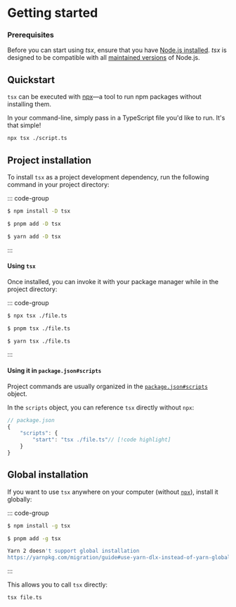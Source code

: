 # Getting started

### Prerequisites

Before you can start using _tsx_, ensure that you have [Node.js installed](https://nodejs.org/en/download/). _tsx_ is designed to be compatible with all [maintained versions](https://endoflife.date/nodejs) of Node.js.

## Quickstart

`tsx` can be executed with [npx](https://docs.npmjs.com/cli/v8/commands/npx)—a tool to run npm packages without installing them.

In your command-line, simply pass in a TypeScript file you'd like to run. It's that simple!

```sh
npx tsx ./script.ts
```

## Project installation

To install `tsx` as a project development dependency, run the following command in your project directory:

::: code-group
```sh [npm]
$ npm install -D tsx
```

```sh [pnpm]
$ pnpm add -D tsx
```

```sh [yarn]
$ yarn add -D tsx
```
:::

#### Using `tsx`

Once installed, you can invoke it with your package manager while in the project directory:

::: code-group
```sh [npm]
$ npx tsx ./file.ts
```

```sh [pnpm]
$ pnpm tsx ./file.ts
```

```sh [yarn]
$ yarn tsx ./file.ts
```
:::

#### Using it in `package.json#scripts`

Project commands are usually organized in the [`package.json#scripts`](https://docs.npmjs.com/cli/v10/using-npm/scripts) object.

In the `scripts` object, you can reference `tsx` directly without `npx`:

```js
// package.json
{
    "scripts": {
        "start": "tsx ./file.ts"// [!code highlight]
    }
}
```

## Global installation

If you want to use `tsx` anywhere on your computer (without [`npx`](https://docs.npmjs.com/cli/v8/commands/npx)), install it globally:

::: code-group
```sh [npm]
$ npm install -g tsx
```

```sh [pnpm]
$ pnpm add -g tsx
```

```sh [yarn]
Yarn 2 doesn't support global installation
https://yarnpkg.com/migration/guide#use-yarn-dlx-instead-of-yarn-global
```
:::

This allows you to call `tsx` directly:

```sh
tsx file.ts
```
